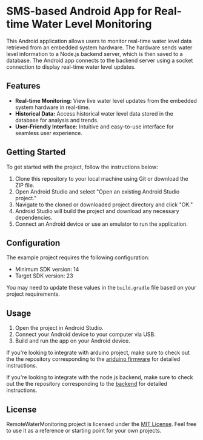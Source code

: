 # SMS-based Android App for Real-time Water Level Monitoring

This Android application allows users to monitor real-time water level data retrieved from an embedded system hardware. The hardware sends water level information to a Node.js backend server, which is then saved to a database. The Android app connects to the backend server using a socket connection to display real-time water level updates.

## Features

- **Real-time Monitoring:** View live water level updates from the embedded system hardware in real-time.
- **Historical Data:** Access historical water level data stored in the database for analysis and trends.
- **User-Friendly Interface:** Intuitive and easy-to-use interface for seamless user experience.

## Getting Started

To get started with the project, follow the instructions below:

1. Clone this repository to your local machine using Git or download the ZIP file.
2. Open Android Studio and select "Open an existing Android Studio project."
3. Navigate to the cloned or downloaded project directory and click "OK."
4. Android Studio will build the project and download any necessary dependencies.
5. Connect an Android device or use an emulator to run the application.

## Configuration

The example project requires the following configuration:

- Minimum SDK version: 14
- Target SDK version: 23

You may need to update these values in the `build.gradle` file based on your project requirements.

## Usage

1. Open the project in Android Studio.
2. Connect your Android device to your computer via USB.
3. Build and run the app on your Android device.

If you're looking to integrate with arduino project, make sure to check out the the repository corresponding to the [ariduino firmware](https://github.com/cgardesey/remote_water_level_measurement_firmware) for detailed instructions.

If you're looking to integrate with the node.js backend, make sure to check out the the repository corresponding to the [backend](https://github.com/cgardesey/remote_water_level_measurement_firmware) for detailed instructions.

## License

RemoteWaterMonitoring project is licensed under the [MIT License](https://opensource.org/licenses/MIT). Feel free to use it as a reference or starting point for your own projects.
